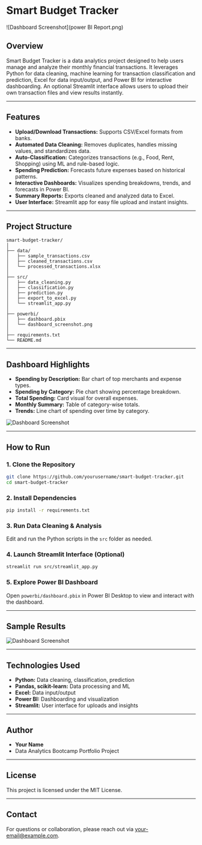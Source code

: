 # Smart Budget Tracker

![Dashboard Screenshot](power BI Report.png)

## Overview

Smart Budget Tracker is a data analytics project designed to help users manage and analyze their monthly financial transactions. It leverages Python for data cleaning, machine learning for transaction classification and prediction, Excel for data input/output, and Power BI for interactive dashboarding. An optional Streamlit interface allows users to upload their own transaction files and view results instantly.

---

## Features

- **Upload/Download Transactions:** Supports CSV/Excel formats from banks.
- **Automated Data Cleaning:** Removes duplicates, handles missing values, and standardizes data.
- **Auto-Classification:** Categorizes transactions (e.g., Food, Rent, Shopping) using ML and rule-based logic.
- **Spending Prediction:** Forecasts future expenses based on historical patterns.
- **Interactive Dashboards:** Visualizes spending breakdowns, trends, and forecasts in Power BI.
- **Summary Reports:** Exports cleaned and analyzed data to Excel.
- **User Interface:** Streamlit app for easy file upload and instant insights.

---

## Project Structure

```
smart-budget-tracker/
│
├── data/
│   ├── sample_transactions.csv
│   ├── cleaned_transactions.csv
│   └── processed_transactions.xlsx
│
├── src/
│   ├── data_cleaning.py
│   ├── classification.py
│   ├── prediction.py
│   ├── export_to_excel.py
│   └── streamlit_app.py
│
├── powerbi/
│   ├── dashboard.pbix
│   └── dashboard_screenshot.png
│
├── requirements.txt
└── README.md
```

---

## Dashboard Highlights

- **Spending by Description:** Bar chart of top merchants and expense types.
- **Spending by Category:** Pie chart showing percentage breakdown.
- **Total Spending:** Card visual for overall expenses.
- **Monthly Summary:** Table of category-wise totals.
- **Trends:** Line chart of spending over time by category.

![Dashboard Screenshot](./powerbi/dashboard_screenshot.png)

---

## How to Run

### 1. Clone the Repository

```bash
git clone https://github.com/yourusername/smart-budget-tracker.git
cd smart-budget-tracker
```

### 2. Install Dependencies

```bash
pip install -r requirements.txt
```

### 3. Run Data Cleaning & Analysis

Edit and run the Python scripts in the `src` folder as needed.

### 4. Launch Streamlit Interface (Optional)

```bash
streamlit run src/streamlit_app.py
```

### 5. Explore Power BI Dashboard

Open `powerbi/dashboard.pbix` in Power BI Desktop to view and interact with the dashboard.

---

## Sample Results

![Dashboard Screenshot](./powerbi/dashboard_screenshot.png)

---

## Technologies Used

- **Python:** Data cleaning, classification, prediction
- **Pandas, scikit-learn:** Data processing and ML
- **Excel:** Data input/output
- **Power BI:** Dashboarding and visualization
- **Streamlit:** User interface for uploads and insights

---

## Author

- **Your Name**
- Data Analytics Bootcamp Portfolio Project

---

## License

This project is licensed under the MIT License.

---

## Contact

For questions or collaboration, please reach out via [your-email@example.com](mailto:your-email@example.com).